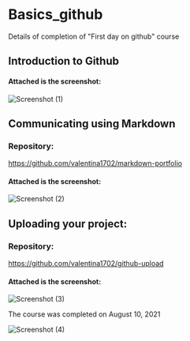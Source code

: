 # Basics_github
Details of completion of "First day on github" course

## Introduction to Github

#### Attached is the screenshot:
![Screenshot (1)](https://user-images.githubusercontent.com/63582428/130528462-04f31e68-94c3-440d-95f9-1dd425cca293.png)

## Communicating using Markdown
### Repository:
https://github.com/valentina1702/markdown-portfolio

#### Attached is the screenshot:
![Screenshot (2)](https://user-images.githubusercontent.com/63582428/130528665-42b792b7-328b-43e9-98ff-7618a6e89971.png)

## Uploading your project:
### Repository:
https://github.com/valentina1702/github-upload


#### Attached is the screenshot:
![Screenshot (3)](https://user-images.githubusercontent.com/63582428/130528806-e8b24ac0-ff67-4f50-891a-c68f416348bb.png)


The course was completed on August 10, 2021

![Screenshot (4)](https://user-images.githubusercontent.com/63582428/130528880-3958867e-8442-443c-a4db-0adb7e14ac45.png)




